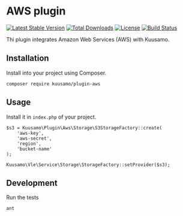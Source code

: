 AWS plugin
==========

[![Latest Stable Version](https://poser.pugx.org/kuusamo/plugin-aws/v)](//packagist.org/packages/kuusamo/plugin-aws)
[![Total Downloads](https://poser.pugx.org/kuusamo/plugin-aws/downloads)](//packagist.org/packages/kuusamo/plugin-aws)
[![License](https://poser.pugx.org/kuusamo/plugin-aws/license)](//packagist.org/packages/kuusamo/plugin-aws)
[![Build Status](https://app.travis-ci.com/kuusamo/plugin-aws.svg?branch=master&status=passed)](https://app.travis-ci.com/github/kuusamo/plugin-aws)

Thi plugin integrates Amazon Web Services (AWS) with Kuusamo.

Installation
------------

Install into your project using Composer.

    composer require kuusamo/plugin-aws

Usage
-----

Install it in `index.php` of your project.

    $s3 = Kuusamo\Plugin\Aws\Storage\S3StorageFactory::create(
        'aws-key',
        'aws-secret',
        'region',
        'bucket-name'
    );

    Kuusamo\Vle\Service\Storage\StorageFactory::setProvider($s3);

Development
-----------

Run the tests

    ant
